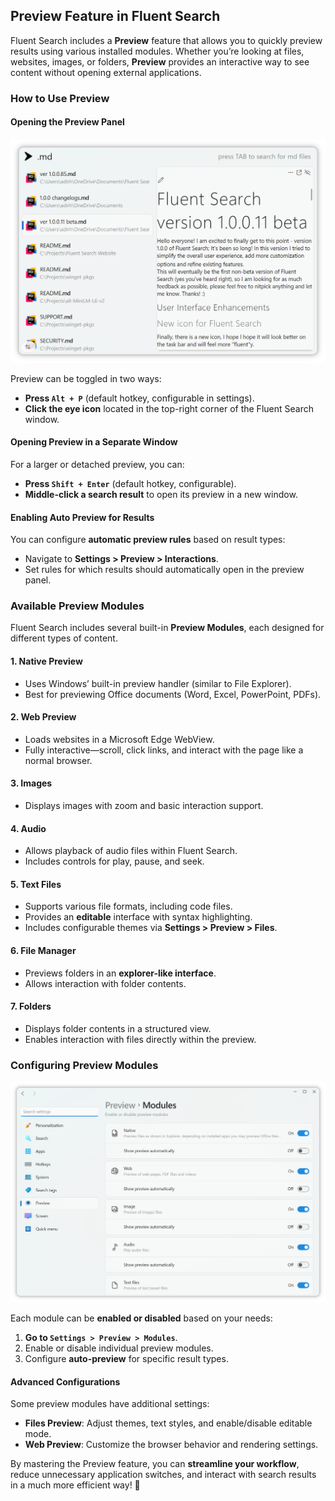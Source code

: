 ## Preview Feature in Fluent Search

Fluent Search includes a **Preview** feature that allows you to quickly preview results using various installed modules. Whether you’re looking at files, websites, images, or folders, **Preview** provides an interactive way to see content without opening external applications.

### How to Use Preview

#### Opening the Preview Panel

<img alt="Fluent Search Window" src="/docs/images/PreviewMarkdownLight.png" width="600" height="auto">

Preview can be toggled in two ways:
- **Press `Alt + P`** (default hotkey, configurable in settings).
- **Click the eye icon** located in the top-right corner of the Fluent Search window.

#### Opening Preview in a Separate Window
For a larger or detached preview, you can:
- **Press `Shift + Enter`** (default hotkey, configurable).
- **Middle-click a search result** to open its preview in a new window.

#### Enabling Auto Preview for Results
You can configure **automatic preview rules** based on result types:
- Navigate to **Settings > Preview > Interactions**.
- Set rules for which results should automatically open in the preview panel.

### Available Preview Modules

Fluent Search includes several built-in **Preview Modules**, each designed for different types of content.

#### 1. **Native Preview**
- Uses Windows’ built-in preview handler (similar to File Explorer).
- Best for previewing Office documents (Word, Excel, PowerPoint, PDFs).

#### 2. **Web Preview**
- Loads websites in a Microsoft Edge WebView.
- Fully interactive—scroll, click links, and interact with the page like a normal browser.

#### 3. **Images**
- Displays images with zoom and basic interaction support.

#### 4. **Audio**
- Allows playback of audio files within Fluent Search.
- Includes controls for play, pause, and seek.

#### 5. **Text Files**
- Supports various file formats, including code files.
- Provides an **editable** interface with syntax highlighting.
- Includes configurable themes via **Settings > Preview > Files**.

#### 6. **File Manager**
- Previews folders in an **explorer-like interface**.
- Allows interaction with folder contents.

#### 7. **Folders**
- Displays folder contents in a structured view.
- Enables interaction with files directly within the preview.

### Configuring Preview Modules

<img alt="Fluent Search Window" src="/docs/images/PreviewModulesLight.png" width="700" height="auto">

Each module can be **enabled or disabled** based on your needs:
1. **Go to `Settings > Preview > Modules`**.
2. Enable or disable individual preview modules.
3. Configure **auto-preview** for specific result types.

#### Advanced Configurations
Some preview modules have additional settings:
- **Files Preview**: Adjust themes, text styles, and enable/disable editable mode.
- **Web Preview**: Customize the browser behavior and rendering settings.

By mastering the Preview feature, you can **streamline your workflow**, reduce unnecessary application switches, and interact with search results in a much more efficient way! 🚀